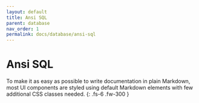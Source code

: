 ```yaml
---
layout: default
title: Ansi SQL
parent: database
nav_order: 1
permalink: docs/database/ansi-sql
---
```


# Ansi SQL

To make it as easy as possible to write documentation in plain Markdown, most UI components are styled using default Markdown elements with few additional CSS classes needed.
{: .fs-6 .fw-300 }

